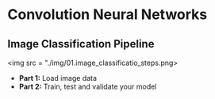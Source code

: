 # Convolution Neural Networks

## Image Classification Pipeline 
<img src = "./img/01.image_classificatio_steps.png></img>
* **Part 1:** Load image data
* **Part 2:** Train, test and validate your model

